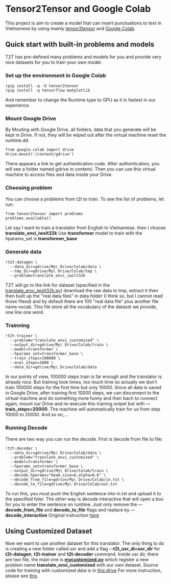# Tensor2Tensor and Google Colab
This project is aim to create a model that can insert punctuations to text in Vietnamese by using mainly [tensor2tensor](https://github.com/tensorflow/tensor2tensor) and [Google Colab](https://research.google.com/colaboratory/faq.html).
## Quick start with built-in problems and models
T2T has pre-defined many problems and models for you and provide very nice datasets for you to train your own model.
### Set up the environment in Google Colab
```
!pip install -q -U tensor2tensor 
!pip install -q tensorflow matplotlib
```
And remember to change the Runtime type to GPU as it is fastest in our experience.
### Mount Google Drive
By Mouting with Google Drive, all folders, data that you generate will be kept in Drive. If not, they will be wiped out after the virtual machine reset the runtime.dd
```
from google.colab import drive
drive.mount('/content/gdrive')
```
There appears a link to get authentication code. After authentication, you will see a folder named gdrive in content/. Then you can use this virtual machine to access files and data inside your Drive.
### Choosing problem
You can choose a problems from t2t to train. To see the list of problems, let run:
```
from tensor2tensor import problems
problems.available()
```
Let say I want to train a translator from English to Vietnamese. then I choose __translate_envi_iwslt32k__
Use __transformer__ model to train with the hparams_set is __transformer_base__
### Generate data
```
!t2t-datagen \
  --data_dir=gdrive/My\ Drive/Colab/data \
  --tmp_dir=gdrive/My\ Drive/Colab/tmp \
  --problem=translate_envi_iwslt32k
  ```
T2T will go to the link for dataset (specified in the  [translate_envi_iwslt32k.py](https://github.com/tensorflow/tensor2tensor/blob/master/tensor2tensor/data_generators/translate_envi.py)) download the raw data to tmp, extract it then then built up the "real data files" in data folder (I think so, but I cannot read those filesd) and by default there are 100 "real data file" plus another file name vocab. This file store all the vocabulary of the dataset we provide, one line one word.
### Trainning
```
!t2t-trainer \
  --problem="translate_envi_customized" \
  --output_dir=gdrive/My\ Drive/Colab/train \
  --model=transformer \
  --hparams_set=transformer_base \
  --train_steps=100000 \
  --eval_steps=1000 \
  --data_dir=gdrive/My\ Drive/Colab/data
  ```
In our points of view, 100000 steps train is far enough and the translator is already nice. But training took times, too much time so actually we don't train 100000 steps for the first time but only 10000. Since all data is saved in Google Drive, after training first 10000 steps, we can disconnect to the virtual machine and do something more funny and then bach to connect again, mount our Drive and re-execute this training snipet but with **--train_steps=20000**. The machine will automatically train for us from step 10000 to 20000. And so on,...
### Running Decode
There are two way you can run the decode. First is decode from file to file:
```
!t2t-decoder \
  --data_dir=gdrive/My\ Drive/Colab/data \
  --problem="translate_envi_customized" \
  --model=transformer \
  --hparams_set=transformer_base \
  --output_dir=gdrive/My\ Drive/Colab/train \
  --decode_hparams="beam_size=6,alpha=0.6" \
  --decode_from_file=gdrive/My\ Drive/Colab/in.txt \
  --decode_to_file=gdrive/My\ Drive/Colab/out.txt
  ```
To run this, you must push the English sentence into in.txt and upload it to the specified foler.
The other way is decode interactive that will open a box for you to enter the sentence on runtime. Just only remove the __--decode_from_file__ and __decode_to_file__ flags and replace by __--decode_interactive__
Original instruction [here](https://github.com/tensorflow/tensor2tensor/blob/master/README.md)
## Using Customized Dataset
Now we want to use another dataset for this translator. The only thing to do is creating a new folder called usr and add a flag __--t2t_usr_di=usr_dir__ for **t2t-datagen**, **t2t-trainer** and **t2t-decoder** command. Inside usr dir, there are two file, the main one is [__mycustomized.py__](https://github.com/linhhonblade/try-tensor2tensor/blob/master/custom_data/usr_example/my_customized.py) which register a new problem name __translate_envi_customized__ with our own dataset. Source code for training with customized data is in [this drive](https://drive.google.com/drive/folders/1NBh7bwgI1vAhaUKJuDisXAqDOhrgHg1J?usp=sharing)
For more instruction, please see [this](https://github.com/tensorflow/tensor2tensor/blob/master/docs/new_problem.md).
